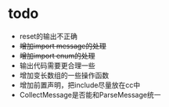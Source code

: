 # todo
+ reset的输出不正确
+ ~~增加import message的处理~~
+ ~~增加import enum的处理~~
+ 输出代码需要更合理一些
+ 增加变长数组的一些操作函数
+ 增加前置声明，把include尽量放在cc中
+ CollectMessage是否能和ParseMessage统一
